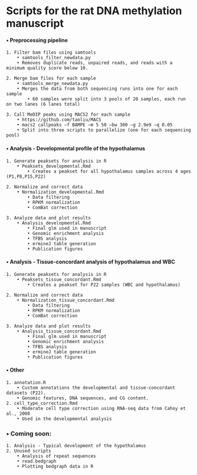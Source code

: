 
# Scripts for the rat DNA methylation manuscript

#### • Preprocessing pipeline
    1. Filter bam files using samtools 
        • samtools_filter_newdata.py
        • Removes duplicate reads, unpaired reads, and reads with a minimum quality score below 10.

    2. Merge bam files for each sample 
        • samtools_merge_newdata.py
        • Merges the data from both sequencing runs into one for each sample 
            • 60 samples were split into 3 pools of 20 samples, each run on two lanes (6 lanes total)
    
    3. Call MeDIP peaks using MACS2 for each sample
        • https://github.com/taoliu/MACS
        • macs2 callpeaks –f BAMPE –m 5 50 –bw 300 –g 2.9e9 –q 0.05
        • Split into three scripts to parallelize (one for each sequencing pool)

#### • Analysis - Developmental profile of the hypothalamus
    1. Generate peaksets for analysis in R
        • Peaksets_developmental.Rmd
            • Creates a peakset for all hypothalamus samples across 4 ages (P1,P8,P15,P22)

    2. Normalize and correct data
        • Normalization_developmental.Rmd
            • Data filtering
            • RPKM normalization
            • ComBat correction
    
    3. Analyze data and plot results
        • Analysis_developmental.Rmd
            • Final glm used in manuscript
            • Genomic enrichment analysis
            • TFBS analysis
            • ermineJ table generation
            • Publication figures

#### • Analysis - Tissue-concordant analysis of hypothalamus and WBC
    1. Generate peaksets for analysis in R
        • Peaksets_tissue_concordant.Rmd
            • Creates a peakset for P22 samples (WBC and hypothalamus)

    2. Normalize and correct data
        • Normalization_tissue_concordant.Rmd
            • Data filtering
            • RPKM normalization
            • ComBat correction
    
    3. Analyze data and plot results
        • Analysis_tissue_concordant.Rmd
            • Final glm used in manuscript
            • Genomic enrichment analysis
            • TFBS analysis
            • ermineJ table generation
            • Publication figures

#### • Other
    1. annotation.R
        • Custom annotations the developmental and tissue-concordant datasets (P22). 
        • Genomic features, DNA sequences, and CG content.
    2. cell_type_correction.Rmd
        • Moderate cell type correction using RNA-seq data from Cahoy et al., 2008
        • Used in the developmental analysis

### • Coming soon:
    1. Analysis - Typical development of the hypothalamus
    2. Unused scripts
        • Analysis of repeat sequences
        • read.bedgraph
        • Plotting bedgraph data in R
